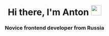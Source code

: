 <h1 align="center">Hi there, I'm Anton 
<img src="https://github.com/blackcater/blackcater/raw/main/images/Hi.gif" height="32"/></h1>
<h3 align="center">Novice frontend developer from Russia</h3>
